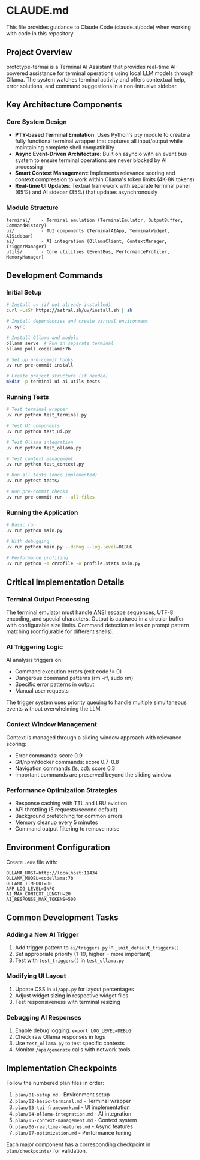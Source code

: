 # CLAUDE.md

This file provides guidance to Claude Code (claude.ai/code) when working with code in this repository.

## Project Overview

prototype-termai is a Terminal AI Assistant that provides real-time AI-powered assistance for terminal operations using local LLM models through Ollama. The system watches terminal activity and offers contextual help, error solutions, and command suggestions in a non-intrusive sidebar.

## Key Architecture Components

### Core System Design
- **PTY-based Terminal Emulation**: Uses Python's `pty` module to create a fully functional terminal wrapper that captures all input/output while maintaining complete shell compatibility
- **Async Event-Driven Architecture**: Built on asyncio with an event bus system to ensure terminal operations are never blocked by AI processing
- **Smart Context Management**: Implements relevance scoring and context compression to work within Ollama's token limits (4K-8K tokens)
- **Real-time UI Updates**: Textual framework with separate terminal panel (65%) and AI sidebar (35%) that updates asynchronously

### Module Structure
```
terminal/    - Terminal emulation (TerminalEmulator, OutputBuffer, CommandHistory)
ui/          - TUI components (TerminalAIApp, TerminalWidget, AISidebar)
ai/          - AI integration (OllamaClient, ContextManager, TriggerManager)
utils/       - Core utilities (EventBus, PerformanceProfiler, MemoryManager)
```

## Development Commands

### Initial Setup
```bash
# Install uv (if not already installed)
curl -LsSf https://astral.sh/uv/install.sh | sh

# Install dependencies and create virtual environment
uv sync

# Install Ollama and models
ollama serve  # Run in separate terminal
ollama pull codellama:7b

# Set up pre-commit hooks
uv run pre-commit install

# Create project structure (if needed)
mkdir -p terminal ui ai utils tests
```

### Running Tests
```bash
# Test terminal wrapper
uv run python test_terminal.py

# Test UI components
uv run python test_ui.py

# Test Ollama integration
uv run python test_ollama.py

# Test context management
uv run python test_context.py

# Run all tests (once implemented)
uv run pytest tests/

# Run pre-commit checks
uv run pre-commit run --all-files
```

### Running the Application
```bash
# Basic run
uv run python main.py

# With debugging
uv run python main.py --debug --log-level=DEBUG

# Performance profiling
uv run python -m cProfile -o profile.stats main.py
```

## Critical Implementation Details

### Terminal Output Processing
The terminal emulator must handle ANSI escape sequences, UTF-8 encoding, and special characters. Output is captured in a circular buffer with configurable size limits. Command detection relies on prompt pattern matching (configurable for different shells).

### AI Triggering Logic
AI analysis triggers on:
- Command execution errors (exit code != 0)
- Dangerous command patterns (rm -rf, sudo rm)
- Specific error patterns in output
- Manual user requests

The trigger system uses priority queuing to handle multiple simultaneous events without overwhelming the LLM.

### Context Window Management
Context is managed through a sliding window approach with relevance scoring:
- Error commands: score 0.9
- Git/npm/docker commands: score 0.7-0.8
- Navigation commands (ls, cd): score 0.3
- Important commands are preserved beyond the sliding window

### Performance Optimization Strategies
- Response caching with TTL and LRU eviction
- API throttling (5 requests/second default)
- Background prefetching for common errors
- Memory cleanup every 5 minutes
- Command output filtering to remove noise

## Environment Configuration

Create `.env` file with:
```
OLLAMA_HOST=http://localhost:11434
OLLAMA_MODEL=codellama:7b
OLLAMA_TIMEOUT=30
APP_LOG_LEVEL=INFO
AI_MAX_CONTEXT_LENGTH=20
AI_RESPONSE_MAX_TOKENS=500
```

## Common Development Tasks

### Adding a New AI Trigger
1. Add trigger pattern to `ai/triggers.py` in `_init_default_triggers()`
2. Set appropriate priority (1-10, higher = more important)
3. Test with `test_triggers()` in `test_ollama.py`

### Modifying UI Layout
1. Update CSS in `ui/app.py` for layout percentages
2. Adjust widget sizing in respective widget files
3. Test responsiveness with terminal resizing

### Debugging AI Responses
1. Enable debug logging: `export LOG_LEVEL=DEBUG`
2. Check raw Ollama responses in logs
3. Use `test_ollama.py` to test specific contexts
4. Monitor `/api/generate` calls with network tools

## Implementation Checkpoints

Follow the numbered plan files in order:
1. `plan/01-setup.md` - Environment setup
2. `plan/02-basic-terminal.md` - Terminal wrapper
3. `plan/03-tui-framework.md` - UI implementation
4. `plan/04-ollama-integration.md` - AI integration
5. `plan/05-context-management.md` - Context system
6. `plan/06-realtime-features.md` - Async features
7. `plan/07-optimization.md` - Performance tuning

Each major component has a corresponding checkpoint in `plan/checkpoints/` for validation.
